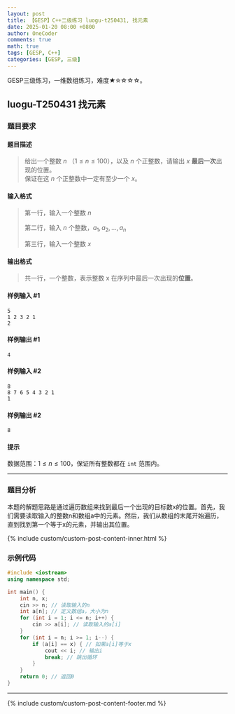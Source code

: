 ```yaml
---
layout: post
title: 【GESP】C++二级练习 luogu-t250431, 找元素
date: 2025-01-20 08:00 +0800
author: OneCoder
comments: true
math: true
tags: [GESP, C++]
categories: [GESP, 三级]
---
```

GESP三级练习，一维数组练习，难度★✮☆☆☆。

<!--more-->

## luogu-T250431 找元素

### 题目要求

#### 题目描述

>给出一个整数 $n$ （$1\le n \le 100$），以及 $n$ 个正整数，请输出 $x$ **最后一次**出现的位置。  
>保证在这 $n$ 个正整数中一定有至少一个 $x$。

#### 输入格式

>第一行，输入一个整数 $n$
>
>第二行，输入 $n$ 个整数，$a_1, a_2,\dots,a_n$
>
>第三行，输入一个整数 $x$

#### 输出格式

>共一行，一个整数，表示整数 x 在序列中最后一次出现的**位置**。

#### 样例输入 #1

```console
5
1 2 3 2 1
2
```

#### 样例输出 #1

```console
4
```

#### 样例输入 #2

```console
8
8 7 6 5 4 3 2 1
1
```

#### 样例输出 #2

```console
8
```

#### 提示

数据范围：$1\le n\le 100$，保证所有整数都在 `int` 范围内。

---

### 题目分析

本题的解题思路是通过遍历数组来找到最后一个出现的目标数x的位置。首先，我们需要读取输入的整数n和数组a中的元素。然后，我们从数组的末尾开始遍历，直到找到第一个等于x的元素，并输出其位置。

{% include custom/custom-post-content-inner.html %}

### 示例代码

```cpp
#include <iostream>
using namespace std;

int main() {
    int n, x;
    cin >> n; // 读取输入的n
    int a[n]; // 定义数组a，大小为n
    for (int i = 1; i <= n; i++) {
        cin >> a[i]; // 读取输入的a[i]
    }
    for (int i = n; i >= 1; i--) {
        if (a[i] == x) { // 如果a[i]等于x
            cout << i; // 输出i
            break; // 跳出循环
        }
    }
    return 0; // 返回0
}
```

---

{% include custom/custom-post-content-footer.md %}
